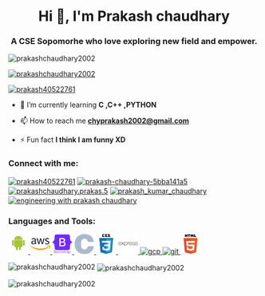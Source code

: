 <h1 align="center">Hi 👋, I'm Prakash chaudhary</h1>
<h3 align="center">A CSE Sopomorhe who love exploring new field and empower.</h3>

<p align="left"> <img src="https://komarev.com/ghpvc/?username=prakashchaudhary2002&label=Profile%20views&color=0e75b6&style=flat" alt="prakashchaudhary2002" /> </p>

<p align="left"> <a href="https://github.com/ryo-ma/github-profile-trophy"><img src="https://github-profile-trophy.vercel.app/?username=prakashchaudhary2002" alt="prakashchaudhary2002" /></a> </p>

<p align="left"> <a href="https://twitter.com/prakash40522761" target="blank"><img src="https://img.shields.io/twitter/follow/prakash40522761?logo=twitter&style=for-the-badge" alt="prakash40522761" /></a> </p>

- 🌱 I’m currently learning **C ,C++ ,PYTHON**

- 📫 How to reach me **chyprakash2002@gmail.com**

- ⚡ Fun fact **I think I am funny XD**

<h3 align="left">Connect with me:</h3>
<p align="left">
<a href="https://twitter.com/prakash40522761" target="blank"><img align="center" src="https://cdn.jsdelivr.net/npm/simple-icons@3.0.1/icons/twitter.svg" alt="prakash40522761" height="30" width="40" /></a>
<a href="https://linkedin.com/in/prakash-chaudhary-5bba141a5" target="blank"><img align="center" src="https://cdn.jsdelivr.net/npm/simple-icons@3.0.1/icons/linkedin.svg" alt="prakash-chaudhary-5bba141a5" height="30" width="40" /></a>
<a href="https://fb.com/prakashchaudhary.prakas.5" target="blank"><img align="center" src="https://cdn.jsdelivr.net/npm/simple-icons@3.0.1/icons/facebook.svg" alt="prakashchaudhary.prakas.5" height="30" width="40" /></a>
<a href="https://instagram.com/prakash_kumar_chaudhary" target="blank"><img align="center" src="https://cdn.jsdelivr.net/npm/simple-icons@3.0.1/icons/instagram.svg" alt="prakash_kumar_chaudhary" height="30" width="40" /></a>
<a href="https://www.youtube.com/c/engineering with prakash chaudhary" target="blank"><img align="center" src="https://cdn.jsdelivr.net/npm/simple-icons@3.0.1/icons/youtube.svg" alt="engineering with prakash chaudhary" height="30" width="40" /></a>
</p>

<h3 align="left">Languages and Tools:</h3>
<p align="left"> <a href="https://developer.android.com" target="_blank"> <img src="https://raw.githubusercontent.com/devicons/devicon/master/icons/android/android-original-wordmark.svg" alt="android" width="40" height="40"/> </a> <a href="https://aws.amazon.com" target="_blank"> <img src="https://raw.githubusercontent.com/devicons/devicon/master/icons/amazonwebservices/amazonwebservices-original-wordmark.svg" alt="aws" width="40" height="40"/> </a> <a href="https://getbootstrap.com" target="_blank"> <img src="https://raw.githubusercontent.com/devicons/devicon/master/icons/bootstrap/bootstrap-plain-wordmark.svg" alt="bootstrap" width="40" height="40"/> </a> <a href="https://www.cprogramming.com/" target="_blank"> <img src="https://raw.githubusercontent.com/devicons/devicon/master/icons/c/c-original.svg" alt="c" width="40" height="40"/> </a> <a href="https://www.w3schools.com/css/" target="_blank"> <img src="https://raw.githubusercontent.com/devicons/devicon/master/icons/css3/css3-original-wordmark.svg" alt="css3" width="40" height="40"/> </a> <a href="https://expressjs.com" target="_blank"> <img src="https://raw.githubusercontent.com/devicons/devicon/master/icons/express/express-original-wordmark.svg" alt="express" width="40" height="40"/> </a> <a href="https://cloud.google.com" target="_blank"> <img src="https://www.vectorlogo.zone/logos/google_cloud/google_cloud-icon.svg" alt="gcp" width="40" height="40"/> </a> <a href="https://git-scm.com/" target="_blank"> <img src="https://www.vectorlogo.zone/logos/git-scm/git-scm-icon.svg" alt="git" width="40" height="40"/> </a> <a href="https://www.w3.org/html/" target="_blank"> <img src="https://raw.githubusercontent.com/devicons/devicon/master/icons/html5/html5-original-wordmark.svg" alt="html5" width="40" height="40"/> </a> </p>

<p><img align="left" src="https://github-readme-stats.vercel.app/api/top-langs?username=prakashchaudhary2002&show_icons=true&locale=en&layout=compact" alt="prakashchaudhary2002" /></p>

<p>&nbsp;<img align="center" src="https://github-readme-stats.vercel.app/api?username=prakashchaudhary2002&show_icons=true&locale=en" alt="prakashchaudhary2002" /></p>

<p><img align="center" src="https://github-readme-streak-stats.herokuapp.com/?user=prakashchaudhary2002&" alt="prakashchaudhary2002" /></p>

